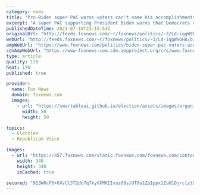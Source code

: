 ```yaml
---
category: news
title: "Pro-Biden super PAC warns voters can't name his accomplishments as midterms loom"
excerpt: "A super PAC supporting President Biden warns that Democrats could face defeat in the 2022 midterm elections if they don't campaign more \"aggressively\" on Biden's policies. "
publishedDateTime: 2021-07-10T23:15:54Z
originalUrl: "http://feeds.foxnews.com/~r/foxnews/politics/~3/Ld-iqgW9OHA/biden-super-pac-voters-accomplishments-midterms"
webUrl: "http://feeds.foxnews.com/~r/foxnews/politics/~3/Ld-iqgW9OHA/biden-super-pac-voters-accomplishments-midterms"
ampWebUrl: "https://www.foxnews.com/politics/biden-super-pac-voters-accomplishments-midterms.amp"
cdnAmpWebUrl: "https://www-foxnews-com.cdn.ampproject.org/c/s/www.foxnews.com/politics/biden-super-pac-voters-accomplishments-midterms.amp"
type: article
quality: 170
heat: 170
published: true

provider:
  name: Fox News
  domain: foxnews.com
  images:
    - url: "https://smartableai.github.io/election/assets/images/organizations/foxnews.com-50x50.jpg"
      width: 50
      height: 50

topics:
  - Election
  - Republican Voice

images:
  - url: "https://a57.foxnews.com/static.foxnews.com/foxnews.com/content/uploads/2021/04/340/340/Marisa-Schultz.jpg?ve=1&tl=1"
    width: 340
    height: 340
    isCached: true

secured: "913W0cF0+6XvCt3T2db7q7kyVXMKEIvus08s/UT0u1ZpIppx1ZuH1Ojrclzt9dECy/bI75kwFmZMJ4lTiF+y/cmYINebGpqS0ds8mOSwprzqeC8gqAd/n/K3MjmvCAK9AWb7ezf+Tz2/ty5KovLXZs/gJHYICTy2byOn+U3Ojpg8COYydXc2cdhlb+DuHAQUYL3gcpCnqv7Xl09oMAArYhkXpXB8VTtJlU7b8CEI5Tioy/RQ4cU2o6a7+YQ8UPGLud7lbZETTmnJO3GuX1CBLjx59UNbH7irjYP8bX1dX80t7buhKc0Zodr8CSU/b5Y060xO49Sjkhd+3zPQ/B+maggEcb1ehdyGskiaZJTApNk=;9sh75mQ3Im4mnL/Ko1XCHA=="
---
```


